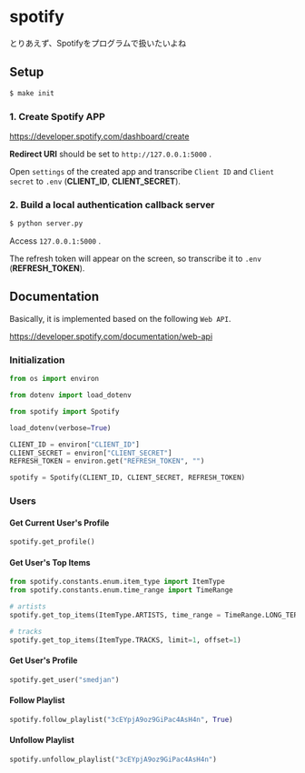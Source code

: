 # spotify

とりあえず、Spotifyをプログラムで扱いたいよね

## Setup

```bash
$ make init
```

### 1. Create Spotify APP

<https://developer.spotify.com/dashboard/create>

**Redirect URI** should be set to `http://127.0.0.1:5000` .

Open `settings` of the created app and transcribe `Client ID` and `Client secret` to `.env` (**CLIENT_ID**, **CLIENT_SECRET**).

### 2. Build a local authentication callback server

```bash
$ python server.py
```

Access `127.0.0.1:5000` .

The refresh token will appear on the screen, so transcribe it to `.env` (**REFRESH_TOKEN**).

## Documentation

Basically, it is implemented based on the following `Web API`.

<https://developer.spotify.com/documentation/web-api>

### Initialization

```python
from os import environ

from dotenv import load_dotenv

from spotify import Spotify

load_dotenv(verbose=True)

CLIENT_ID = environ["CLIENT_ID"]
CLIENT_SECRET = environ["CLIENT_SECRET"]
REFRESH_TOKEN = environ.get("REFRESH_TOKEN", "")

spotify = Spotify(CLIENT_ID, CLIENT_SECRET, REFRESH_TOKEN)
```

### Users

#### Get Current User's Profile

```python
spotify.get_profile()
```

#### Get User's Top Items

```python
from spotify.constants.enum.item_type import ItemType
from spotify.constants.enum.time_range import TimeRange

# artists
spotify.get_top_items(ItemType.ARTISTS, time_range = TimeRange.LONG_TERM, limit=1)

# tracks
spotify.get_top_items(ItemType.TRACKS, limit=1, offset=1)
```

#### Get User's Profile

```python
spotify.get_user("smedjan")
```

#### Follow Playlist

```python
spotify.follow_playlist("3cEYpjA9oz9GiPac4AsH4n", True)
```

#### Unfollow Playlist

```python
spotify.unfollow_playlist("3cEYpjA9oz9GiPac4AsH4n")
```
